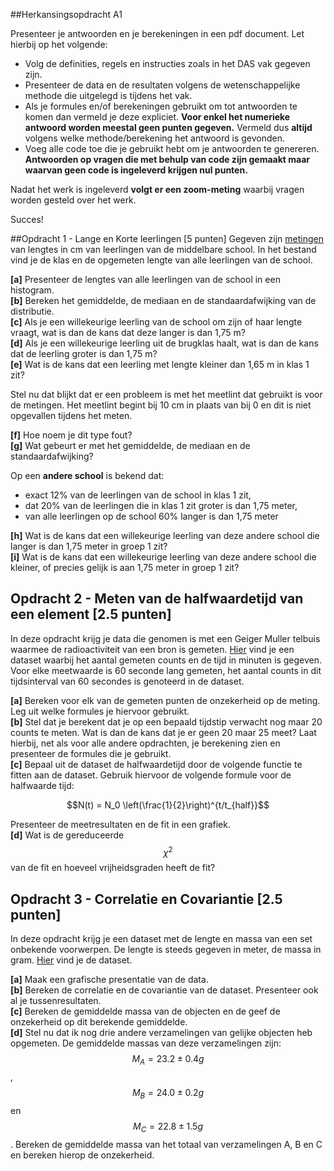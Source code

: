 ##Herkansingsopdracht A1

<!--Opgave 3c bekijken. Er is geen onzekerheid gegeven en de dataset doet hele grote nauwkeurigheid vermoeden.-->


Presenteer je antwoorden en je berekeningen in een pdf document. Let hierbij op het volgende: 

- Volg de definities, regels en instructies zoals in het DAS vak gegeven zijn. 
- Presenteer de data en de resultaten volgens de wetenschappelijke methode die uitgelegd is tijdens het vak.
- Als je formules en/of berekeningen gebruikt om tot antwoorden te komen dan vermeld je deze expliciet. **Voor enkel het numerieke antwoord worden meestal geen punten gegeven.** Vermeld dus **altijd** volgens welke methode/berekening het antwoord is gevonden.
- Voeg alle code toe die je gebruikt hebt om je antwoorden te genereren. **Antwoorden op vragen die met behulp van code zijn gemaakt maar waarvan geen code is ingeleverd krijgen nul punten.**

Nadat het werk is ingeleverd **volgt er een zoom-meting** waarbij vragen worden gesteld over het werk.

Succes!

##Opdracht 1 - Lange en Korte leerlingen [5 punten]
Gegeven zijn [metingen](lengtesLeerlingen.txt) van lengtes in cm van leerlingen van de middelbare school. In het bestand vind je de klas en de opgemeten lengte van alle leerlingen van de school.

**[a]** Presenteer de lengtes van alle leerlingen van de school in een histogram.<br>
**[b]** Bereken het gemiddelde, de mediaan en de standaardafwijking van de distributie.<br> 
**[c]** Als je een willekeurige leerling van de school om zijn of haar lengte vraagt, wat is dan de kans dat deze langer is dan 1,75 m?<br>
**[d]** Als je een willekeurige leerling uit de brugklas haalt, wat is dan de kans dat de leerling groter is dan 1,75 m?<br>
**[e]** Wat is de kans dat een leerling met lengte kleiner dan 1,65 m in klas 1 zit? <br>

Stel nu dat blijkt dat er een probleem is met het meetlint dat gebruikt is voor de metingen. Het meetlint begint bij 10 cm in plaats van bij 0 en dit is niet opgevallen tijdens het meten. 

**[f]** Hoe noem je dit type fout?<br>
**[g]** Wat gebeurt er met het gemiddelde, de mediaan en de standaardafwijking?<br>

 Op een **andere school** is bekend dat: 

 - 	exact 12% van de leerlingen van de school in klas 1 zit, 
 -  dat 20% van de leerlingen die in klas 1 zit groter is dan 1,75 meter,
 -  van alle leerlingen op de school 60% langer is dan 1,75 meter
 
**[h]** Wat is de kans dat een willekeurige leerling van deze andere school die langer is dan 1,75 meter in groep 1 zit?  
**[i]** Wat is de kans dat een willekeurige leerling van deze andere school die kleiner, of precies gelijk is aan 1,75 meter in groep 1 zit?		


## Opdracht 2 - Meten van de halfwaardetijd van een element [2.5 punten]
In deze opdracht krijg je data die genomen is met een Geiger Muller telbuis waarmee de radioactiviteit van een bron is gemeten. 
[Hier](dataOpdracht2.txt) vind je een dataset waarbij het aantal gemeten counts en de tijd in minuten is gegeven. Voor elke meetwaarde is 60 seconde lang gemeten, het aantal counts in dit tijdsinterval van 60 secondes is genoteerd in de dataset.

**[a]** Bereken voor elk van de gemeten punten de onzekerheid op de meting. Leg uit welke formules je hiervoor gebruikt. <br>
**[b]** Stel dat je berekent dat je op een bepaald tijdstip verwacht nog maar 20 counts te meten. Wat is dan de kans dat je er geen 20 maar 25 meet? Laat hierbij, net als voor alle andere opdrachten, je berekening zien en presenteer de formules die je gebruikt. <br>
**[c]** Bepaal uit de dataset de halfwaardetijd door de volgende functie te fitten aan de dataset. Gebruik hiervoor de volgende formule voor de halfwaarde tijd: 
   
   $$N(t) = N_0 \left(\frac{1}{2}\right)^{t/t_{half}}$$

Presenteer de meetresultaten en de fit in een grafiek. <br>
**[d]** Wat is de gereduceerde $$\chi^2$$ van de fit en hoeveel vrijheidsgraden heeft de fit?<br>


## Opdracht 3 - Correlatie en Covariantie [2.5 punten]
In deze opdracht krijg je een dataset met de lengte en massa van een 
set onbekende voorwerpen. De lengte is steeds gegeven in meter, de massa in gram. [Hier](dataOpdracht3.txt) vind je de dataset.

**[a]** Maak een grafische presentatie van de data. <br>
**[b]** Bereken de correlatie en de covariantie van de dataset. Presenteer ook al je tussenresultaten.<br>
**[c]** Bereken de gemiddelde massa van de objecten en de geef de onzekerheid op dit berekende gemiddelde. <br>
**[d]** Stel nu dat ik nog drie andere verzamelingen van gelijke objecten heb opgemeten. De gemiddelde massas van deze verzamelingen zijn: $$M_A = 23.2 \pm 0.4 g$$, $$M_B = 24.0 \pm 0.2 g $$ en $$M_C = 22.8 \pm 1.5 g $$. Bereken de gemiddelde massa van het totaal van verzamelingen A, B en C en bereken hierop de onzekerheid.
